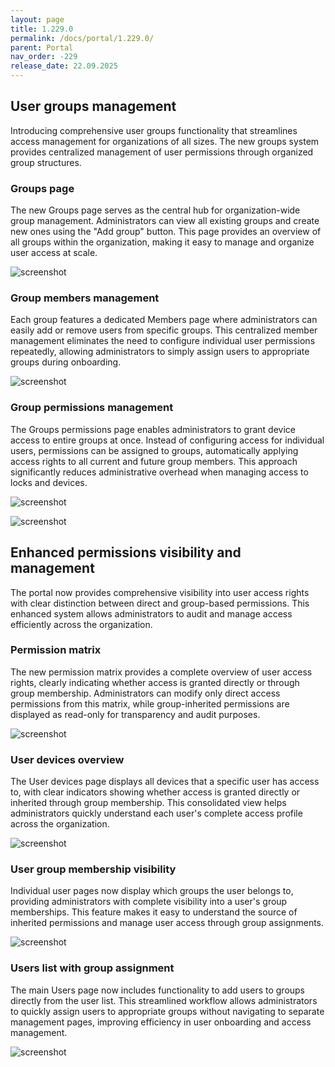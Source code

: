 ```yaml
---
layout: page
title: 1.229.0
permalink: /docs/portal/1.229.0/
parent: Portal
nav_order: -229
release_date: 22.09.2025
---
```


## User groups management
Introducing comprehensive user groups functionality that streamlines access management for organizations of all sizes. The new groups system provides centralized management of user permissions through organized group structures.

### Groups page
The new Groups page serves as the central hub for organization-wide group management. Administrators can view all existing groups and create new ones using the "Add group" button. This page provides an overview of all groups within the organization, making it easy to manage and organize user access at scale.

![screenshot](/tedee-release-notes/docs/portal/assets/1.229.0_groups_main_page.png)

### Group members management
Each group features a dedicated Members page where administrators can easily add or remove users from specific groups. This centralized member management eliminates the need to configure individual user permissions repeatedly, allowing administrators to simply assign users to appropriate groups during onboarding.

![screenshot](/tedee-release-notes/docs/portal/assets/1.229.0_groups_details_members_page.png)

### Group permissions management
The Groups permissions page enables administrators to grant device access to entire groups at once. Instead of configuring access for individual users, permissions can be assigned to groups, automatically applying access rights to all current and future group members. This approach significantly reduces administrative overhead when managing access to locks and devices.

![screenshot](/tedee-release-notes/docs/portal/assets/1.229.0_groups_details_permissions_page.png)

![screenshot](/tedee-release-notes/docs/portal/assets/1.229.0_grant_access_sidebar_with_groups.png)

## Enhanced permissions visibility and management
The portal now provides comprehensive visibility into user access rights with clear distinction between direct and group-based permissions. This enhanced system allows administrators to audit and manage access efficiently across the organization.

### Permission matrix
The new permission matrix provides a complete overview of user access rights, clearly indicating whether access is granted directly or through group membership. Administrators can modify only direct access permissions from this matrix, while group-inherited permissions are displayed as read-only for transparency and audit purposes.

![screenshot](/tedee-release-notes/docs/portal/assets/1.229.0_permission_matrix.png)

### User devices overview
The User devices page displays all devices that a specific user has access to, with clear indicators showing whether access is granted directly or inherited through group membership. This consolidated view helps administrators quickly understand each user's complete access profile across the organization.

![screenshot](/tedee-release-notes/docs/portal/assets/1.229.0_user_devices_page.png)

### User group membership visibility
Individual user pages now display which groups the user belongs to, providing administrators with complete visibility into a user's group memberships. This feature makes it easy to understand the source of inherited permissions and manage user access through group assignments.

![screenshot](/tedee-release-notes/docs/portal/assets/1.229.0_user_group_membership.png)

### Users list with group assignment
The main Users page now includes functionality to add users to groups directly from the user list. This streamlined workflow allows administrators to quickly assign users to appropriate groups without navigating to separate management pages, improving efficiency in user onboarding and access management.

![screenshot](/tedee-release-notes/docs/portal/assets/1.229.0_users_list_group_assignment.png)
